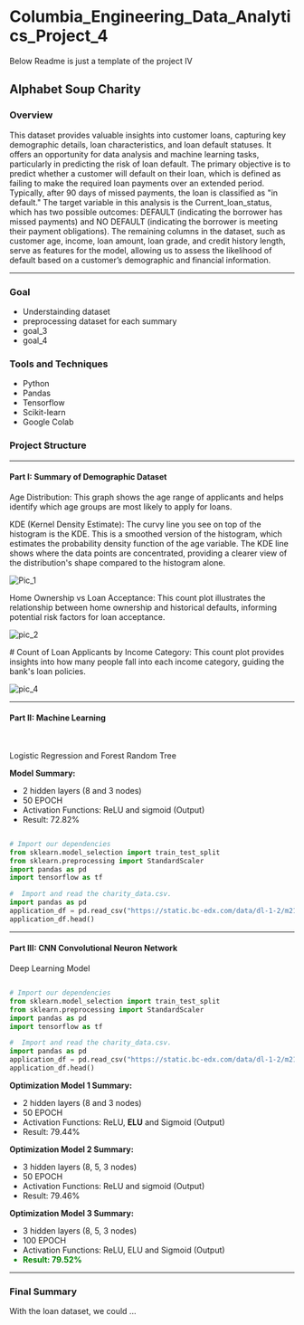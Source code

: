 # Columbia_Engineering_Data_Analytics_Project_4

Below Readme is just a template of the project IV

<h2>Alphabet Soup Charity</h2>

<h3>Overview</h3>

<p> 
This dataset provides valuable insights into customer loans, capturing key demographic details, loan characteristics, and loan default statuses. It offers an opportunity for data analysis and machine learning tasks, particularly in predicting the risk of loan default. The primary objective is to predict whether a customer will default on their loan, which is defined as failing to make the required loan payments over an extended period. Typically, after 90 days of missed payments, the loan is classified as "in default."
The target variable in this analysis is the Current_loan_status, which has two possible outcomes: DEFAULT (indicating the borrower has missed payments) and NO DEFAULT (indicating the borrower is meeting their payment obligations). The remaining columns in the dataset, such as customer age, income, loan amount, loan grade, and credit history length, serve as features for the model, allowing us to assess the likelihood of default based on a customer’s demographic and financial information.

</p>

<hr/>

<h3>Goal</h3>

<ul>
<li>Understainding dataset</li>
<li>preprocessing dataset for each summary</li>
<li>goal_3</li>
<li>goal_4</li>
</ul>

</hr>

<h3>Tools and Techniques</h3>

<ul>
<li>Python</li>
<li>Pandas</li>
<li>Tensorflow</li>
<li>Scikit-learn</li>
<li>Google Colab</li>
</ul>

</hr>

<h3>Project Structure</h3>
<hr/>
<h4>Part I: Summary of Demographic Dataset</h4>

<p> Age Distribution: This graph shows the age range of applicants and helps identify which age groups are most likely to apply for loans. 

KDE (Kernel Density Estimate): The curvy line you see on top of the histogram is the KDE. This is a smoothed version of the histogram, which estimates the probability density function of the age variable. The KDE line shows where the data points are concentrated, providing a clearer view of the distribution's shape compared to the histogram alone.</p>

![Pic_1](https://github.com/user-attachments/assets/99ed9c4b-161b-4df2-aa1d-7244125a6933)


<p> Home Ownership vs Loan Acceptance: This count plot illustrates the relationship between home ownership and historical defaults, informing potential risk factors for loan acceptance.</p>


![pic_2](https://github.com/user-attachments/assets/86fba4d5-2d2c-4361-b7e3-065ffbd3da12)


<p> # Count of Loan Applicants by Income Category: This count plot provides insights into how many people fall into each income category, guiding the bank's loan policies.</p>


![pic_4](https://github.com/user-attachments/assets/4afbcb0e-ef5c-4c5c-9912-c97f70d35448)



<hr/>

<h4>Part II: Machine Learning</h4>
</br>

<p>
Logistic Regression and Forest Random Tree

<b>Model Summary:</b>

<ul>
<li>2 hidden layers (8 and 3 nodes)</li>
<li>50 EPOCH</li>
<li>Activation Functions: ReLU and sigmoid (Output)</li>
<li>Result: 72.82%</li>
</ul>

</p>


```python

# Import our dependencies
from sklearn.model_selection import train_test_split
from sklearn.preprocessing import StandardScaler
import pandas as pd
import tensorflow as tf

#  Import and read the charity_data.csv.
import pandas as pd
application_df = pd.read_csv("https://static.bc-edx.com/data/dl-1-2/m21/lms/starter/charity_data.csv")
application_df.head()
```
<hr/>

<h4>Part III: CNN Convolutional Neuron Network</h4>

<p>
Deep Learning Model
</p>

```python

# Import our dependencies
from sklearn.model_selection import train_test_split
from sklearn.preprocessing import StandardScaler
import pandas as pd
import tensorflow as tf

#  Import and read the charity_data.csv.
import pandas as pd
application_df = pd.read_csv("https://static.bc-edx.com/data/dl-1-2/m21/lms/starter/charity_data.csv")
application_df.head()


```
<p>
<b>Optimization Model 1 Summary:</b>

<ul>
<li>2 hidden layers (8 and 3 nodes)</li>
<li>50 EPOCH</li>
<li>Activation Functions: ReLU, <b>ELU</b> and Sigmoid (Output)</li>
<li>Result: 79.44%</li>
</ul>

<b>Optimization Model 2 Summary:</b>

<ul>
<li>3 hidden layers (8, 5, 3 nodes)</li>
<li>50 EPOCH</li>
<li>Activation Functions: ReLU and sigmoid (Output)</li>
<li>Result: 79.46%</li>
</ul>

<b>Optimization Model 3 Summary:</b>

<ul>
<li>3 hidden layers (8, 5, 3 nodes)</li>
<li>100 EPOCH</li>
<li>Activation Functions: ReLU, ELU and Sigmoid (Output)</li>
<li style="color: green;"><b>Result: 79.52%</b></li>
</ul>

</p>

<hr/>

<h3>Final Summary</h3>

<p>
With the loan dataset, we could ...
</p>
